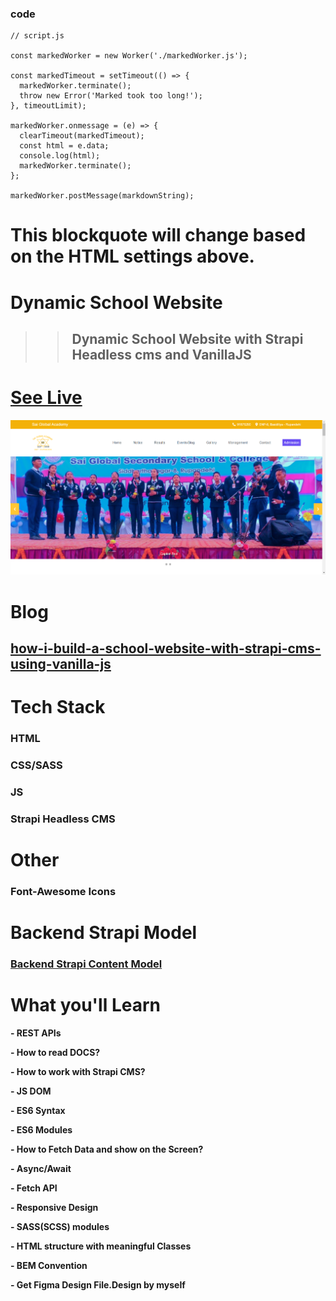 ### code

```
// script.js

const markedWorker = new Worker('./markedWorker.js');

const markedTimeout = setTimeout(() => {
  markedWorker.terminate();
  throw new Error('Marked took too long!');
}, timeoutLimit);

markedWorker.onmessage = (e) => {
  clearTimeout(markedTimeout);
  const html = e.data;
  console.log(html);
  markedWorker.terminate();
};

markedWorker.postMessage(markdownString);
```

<h1>
  This blockquote will change based on the HTML settings above.
</h1>

#  Dynamic School Website

>  ## <blockquote> Dynamic School Website with Strapi Headless cms and VanillaJS </blockquote>

 # [See Live](https://alidhuniya.github.io/schoolWebsite-StrapiCMS/)

 [![See Live](https://github.com/Alidhuniya/schoolWebsite-StrapiCMS/raw/master/img/thumbnail.png)](https://alidhuniya.github.io/schoolWebsite-StrapiCMS/)
 
 # Blog 
 
 ## [how-i-build-a-school-website-with-strapi-cms-using-vanilla-js](https://dev.to/alidhuniya/how-i-build-a-school-website-with-strapi-cms-using-vanilla-js-2k57)


# Tech Stack

 ### HTML
 ### CSS/SASS
 ### JS
 ### Strapi Headless CMS

 # Other

 ### Font-Awesome Icons

 # Backend Strapi Model 
 ### [Backend Strapi Content Model](https://github.com/Alidhuniya/schoolWebsite-strapi-Backend-Model)


 # What you'll Learn

   **- REST APIs**

   **- How to read DOCS?**

   **- How to work with Strapi CMS?**

   **- JS DOM**

   **- ES6 Syntax**

   **- ES6 Modules**

   **- How to Fetch Data and show on the Screen?**

   **- Async/Await**

   **-  Fetch API**

   **- Responsive Design**

   **- SASS(SCSS) modules**

   **- HTML structure with meaningful Classes**

   **- BEM Convention**

   **- Get Figma Design File.Design by myself**

